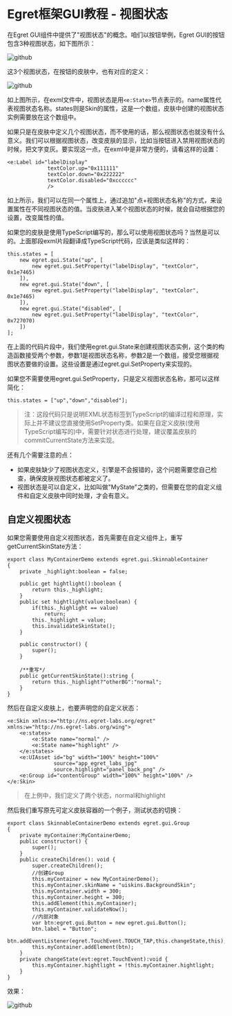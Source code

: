 Egret框架GUI教程 - 视图状态
===============

在Egret GUI组件中提供了"视图状态"的概念。咱们以按钮举例，Egret GUI的按钮包含3种视图状态，如下图所示：

![github](https://raw.githubusercontent.com/NeoGuo/html5-documents/master/egret-gui/images/state1.png "Egret")

这3个视图状态，在按钮的皮肤中，也有对应的定义：

![github](https://raw.githubusercontent.com/NeoGuo/html5-documents/master/egret-gui/images/state2.png "Egret")

如上图所示，在exml文件中，视图状态是用```<e:State>```节点表示的。name属性代表视图状态名称。states则是Skin的属性，这是一个数组，皮肤中创建的视图状态实例需要放在这个数组中。

如果只是在皮肤中定义几个视图状态，而不使用的话，那么视图状态也就没有什么意义。我们可以根据视图状态，改变皮肤的显示，比如当按钮进入禁用视图状态的时候，把文字变灰。要实现这一点，在exml中是非常方便的，请看这样的设置：

```
<e:Label id="labelDisplay" 
             textColor.up="0x111111"
             textColor.down="0x222222" 
             textColor.disabled="0xcccccc" 
             />
```

如上所示，我们可以在同一个属性上，通过追加"点+视图状态名称"的方式，来设置属性在不同视图状态的值。当皮肤进入某个视图状态的时候，就会自动根据您的设置，改变属性的值。

如果您的皮肤是使用TypeScript编写的，那么可以使用视图状态吗？当然是可以的。上面那段exml片段翻译成TypeScript代码，应该是类似这样的：

```
this.states = [
    new egret.gui.State("up", [
        new egret.gui.SetProperty("labelDisplay", "textColor", 0x1e7465)
    ]),
    new egret.gui.State("down", [
        new egret.gui.SetProperty("labelDisplay", "textColor", 0x1e7465)
    ]),
    new egret.gui.State("disabled", [
        new egret.gui.SetProperty("labelDisplay", "textColor", 0x727070)
    ])
];
```

在上面的代码片段中，我们使用egret.gui.State来创建视图状态实例，这个类的构造函数接受两个参数，参数1是视图状态名称，参数2是一个数组，接受您根据视图状态要做的设置。这些设置是通过egret.gui.SetProperty来实现的。

如果您不需要使用egret.gui.SetProperty，只是定义视图状态名称，那可以这样简化：

```
this.states = ["up","down","disabled"];
```

> 注：这段代码只是说明EXML状态标签到TypeScript的编译过程和原理，实际上并不建议您直接使用SetProperty类。如果在自定义皮肤(使用TypeScript编写的)中，需要针对状态进行处理，建议覆盖皮肤的commitCurrentState方法来实现。

还有几个需要注意的点：

* 如果皮肤缺少了视图状态定义，引擎是不会报错的，这个问题需要您自己检查，确保皮肤视图状态都被定义了。
* 视图状态是可以自定义，比如叫做"MyState"之类的，但需要在您的自定义组件和自定义皮肤中同时处理，才会有意义。

自定义视图状态
---------------------

如果您需要使用自定义视图状态，首先需要在自定义组件上，重写getCurrentSkinState方法：

```
export class MyContainerDemo extends egret.gui.SkinnableContainer
{
    private _highlight:boolean = false;

    public get hightlight():boolean {
        return this._highlight;
    }
    public set hightlight(value:boolean) {
        if(this._highlight == value)
            return;
        this._highlight = value;
        this.invalidateSkinState();
    }

    public constructor() {
        super();
    }

    /**重写*/
    public getCurrentSkinState():string {
        return this._highlight?"otherBG":"normal";
    }
}
```

然后在自定义皮肤上，也要声明您的自定义状态：

```
<e:Skin xmlns:e="http://ns.egret-labs.org/egret" xmlns:w="http://ns.egret-labs.org/wing">
    <e:states>
        <e:State name="normal" />
        <e:State name="highlight" />
    </e:states>
    <e:UIAsset id="bg" width="100%" height="100%"
               source="app_egret_labs_jpg"
               source.highlight="panel_back_png" />
    <e:Group id="contentGroup" width="100%" height="100%" />
</e:Skin>
```
> 在上例中，我们定义了两个状态，normal和highlight

然后我们重写原先可定义皮肤容器的一个例子，测试状态的切换：

```
export class SkinnableContainerDemo extends egret.gui.Group
{
    private myContainer:MyContainerDemo;
    public constructor() {
        super();
    }
    public createChildren(): void {
        super.createChildren();
        //创建Group
        this.myContainer = new MyContainerDemo();
        this.myContainer.skinName = "uiskins.BackgroundSkin";
        this.myContainer.width = 300;
        this.myContainer.height = 300;
        this.addElement(this.myContainer);
        this.myContainer.validateNow();
        //内部对象
        var btn:egret.gui.Button = new egret.gui.Button();
        btn.label = "Button";
        btn.addEventListener(egret.TouchEvent.TOUCH_TAP,this.changeState,this);
        this.myContainer.addElement(btn);
    }
    private changeState(evt:egret.TouchEvent):void {
        this.myContainer.hightlight = !this.myContainer.hightlight;
    }
}
```

效果：

![github](https://raw.githubusercontent.com/NeoGuo/html5-documents/master/egret-gui/images/state3.png "Egret")